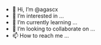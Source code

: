 - 👋 Hi, I’m @agascx
- 👀 I’m interested in ...
- 🌱 I’m currently learning ...
- 💞️ I’m looking to collaborate on ...
- 📫 How to reach me ...

<!---
agascx/agascx is a ✨ special ✨ repository because its `README.md` (this file) appears on your GitHub profile.
You can click the Preview link to take a look at your changes.
--->
